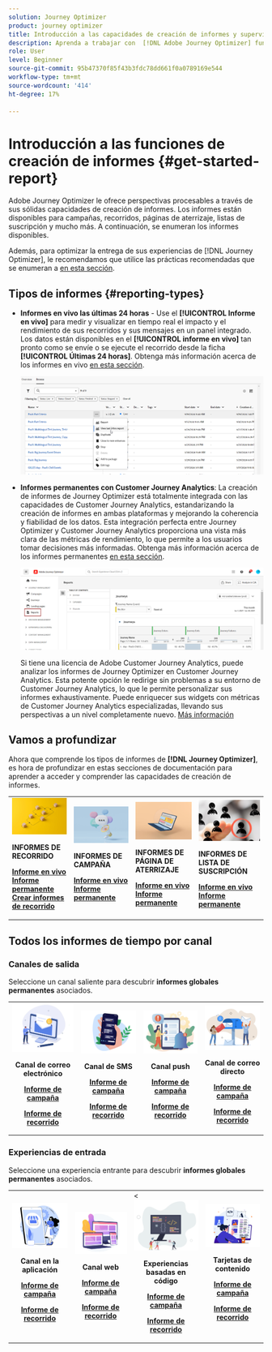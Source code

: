 ```yaml
---
solution: Journey Optimizer
product: journey optimizer
title: Introducción a las capacidades de creación de informes y supervisión en  [!DNL Adobe Journey Optimizer]
description: Aprenda a trabajar con  [!DNL Adobe Journey Optimizer] funciones de informes y supervisión.
role: User
level: Beginner
source-git-commit: 95b47370f85f43b3fdc78dd661f0a0789169e544
workflow-type: tm+mt
source-wordcount: '414'
ht-degree: 17%

---
```


# Introducción a las funciones de creación de informes {#get-started-report}

Adobe Journey Optimizer le ofrece perspectivas procesables a través de sus sólidas capacidades de creación de informes. Los informes están disponibles para campañas, recorridos, páginas de aterrizaje, listas de suscripción y mucho más. A continuación, se enumeran los informes disponibles.

Además, para optimizar la entrega de sus experiencias de [!DNL Journey Optimizer], le recomendamos que utilice las prácticas recomendadas que se enumeran a [en esta sección](deliverability.md).


## Tipos de informes {#reporting-types}

* **Informes en vivo las últimas 24 horas** - Use el **[!UICONTROL Informe en vivo]** para medir y visualizar en tiempo real el impacto y el rendimiento de sus recorridos y sus mensajes en un panel integrado. Los datos están disponibles en el **[!UICONTROL informe en vivo]** tan pronto como se envíe o se ejecute el recorrido desde la ficha **[!UICONTROL Últimas 24 horas]**. Obtenga más información acerca de los informes en vivo [en esta sección](live-report.md).

  ![](assets/report_journey.png)


* **Informes permanentes con Customer Journey Analytics**: La creación de informes de Journey Optimizer está totalmente integrada con las capacidades de Customer Journey Analytics, estandarizando la creación de informes en ambas plataformas y mejorando la coherencia y fiabilidad de los datos. Esta integración perfecta entre Journey Optimizer y Customer Journey Analytics proporciona una vista más clara de las métricas de rendimiento, lo que permite a los usuarios tomar decisiones más informadas. Obtenga más información acerca de los informes permanentes [en esta sección](report-gs-cja.md).

  ![](assets/gs-cja-report-1.png)

  Si tiene una licencia de Adobe Customer Journey Analytics, puede analizar los informes de Journey Optimizer en Customer Journey Analytics. Esta potente opción le redirige sin problemas a su entorno de Customer Journey Analytics, lo que le permite personalizar sus informes exhaustivamente. Puede enriquecer sus widgets con métricas de Customer Journey Analytics especializadas, llevando sus perspectivas a un nivel completamente nuevo. [Más información](report-cja-manage.md)


## Vamos a profundizar

Ahora que comprende los tipos de informes de **[!DNL Journey Optimizer]**, es hora de profundizar en estas secciones de documentación para aprender a acceder y comprender las capacidades de creación de informes.


<table style="table-layout:fixed"><tr style="border: 0;">
<td>
<img alt="Informes de recorrido" src="../assets/do-not-localize/start-journey.jpeg">
<div>
<p><strong>INFORMES DE RECORRIDO</strong></p>
</div>
<div>
<a href="journey-live-report.md"><strong>Informe en vivo</strong></a>
</div>
<div>
<a href="journey-global-report-cja.md"><strong>Informe permanente</strong></a>
</div>
<div>
<a href="sharing-overview.md"><strong>Crear informes de recorrido</strong></a>
</div>
<p>
<p>
</td>
<td>
<img alt="Informes de campaña" src="../assets/do-not-localize/start-campaign.jpeg">
<div>
<p><strong>INFORMES DE CAMPAÑA</strong></p>
</div>
<div>
<a href="campaign-live-report.md"><strong>Informe en vivo</strong></a>
</div>
<div>
<a href="campaign-global-report-cja.md"><strong>Informe permanente</strong></a>
</div>
<p>
<p>
</td>
<td>
<img alt="Informes de página de aterrizaje" src="../assets/do-not-localize/start-interface.jpeg">
<div>
<p><strong>INFORMES DE PÁGINA DE ATERRIZAJE</strong></p>
</div>
<div>
<a href="lp-report-live.md"><strong>Informe en vivo</strong></a>
</div>
<div>
<a href="lp-report-global-cja.md"><strong>Informe permanente</strong></a>
</div>
<p>
<p>
</td>
<td>
<img alt="Informes de lista de suscripción" src="../assets/do-not-localize/role.jpg">
<div>
<p><strong>INFORMES DE LISTA DE SUSCRIPCIÓN</strong></p>
</div>
<div>
<a href="subscription-report-live.md"><strong>Informe en vivo</strong></a>
</div>
<div>
<a href="subscription-report-global-cja.md"><strong>Informe permanente</strong></a>
</div>
<p>
<p>
</td>
</tr></table>

## Todos los informes de tiempo por canal

### Canales de salida

Seleccione un canal saliente para descubrir **informes globales permanentes** asociados.

<table style="table-layout:fixed"><tr style="border: 0;">
<td><img alt="Correo electrónico" src="../channels/assets/do-not-localize/email.png">
<div align="center"><p><strong>Canal de correo electrónico</strong></p><p><a href="campaign-global-report-cja-email.md"><strong>Informe de campaña</strong></a></p><p><a href="journey-global-report-cja-email.md"><strong>Informe de recorrido</strong></a></p></div></td>
<td><a href="campaign-global-report-cja-sms.md"><img alt="SMS" src="../channels/assets/do-not-localize/sms.png"></a>
<div align="center"><p><strong>Canal de SMS</strong></p><p><a href="campaign-global-report-cja-sms.md"><strong>Informe de campaña</strong></a></p><p><a href="journey-global-report-cja-sms.md"><strong>Informe de recorrido</strong></a></p></div></td>
<td><a href="campaign-global-report-cja-push.md"><img alt="push" src="../channels/assets/do-not-localize/push.png"></a>
<div align="center"><p><strong>Canal push</strong></p><p><a href="campaign-global-report-cja-push.md"><strong>Informe de campaña</strong></a></p><p><a href="journey-global-report-cja-push.md"><strong>Informe de recorrido</strong></a></p></div></td>
<td><a href="campaign-global-report-cja-direct.md"><img alt="Correo directo" src="../channels/assets/do-not-localize/direct-mail.jpg"></a>
<div align="center"><p><strong>Canal de correo directo</strong></p><p><a href="campaign-global-report-cja-direct.md"><strong>Informe de campaña</strong></a></p><p><a href="journey-global-report-cja-direct.md"><strong>Informe de recorrido</strong></a></p></div></td>
</tr></table>

### Experiencias de entrada

Seleccione una experiencia entrante para descubrir **informes globales permanentes** asociados.

<table style="table-layout:fixed"><tr style="border: 0;">
<td><img alt="En la aplicación" src="../channels/assets/do-not-localize/inapp.jpg">
<div align="center"><p><strong>Canal en la aplicación</strong></p><p><a href="campaign-global-report-cja-inapp.md"><strong>Informe de campaña</strong></a></p><p><a href="journey-global-report-cja-inapp.md"><strong>Informe de recorrido</strong></a></p></div></td>
<td><p><img alt="Web" src="../channels/assets/do-not-localize/web.jpg"></p>
<div align="center"><p><strong>Canal web</strong></p><p><a href="campaign-global-report-cja-web.md"><strong>Informe de campaña</strong></a></p><p><a href="journey-global-report-cja-web.md"><strong>Informe de recorrido</strong></a></p></div></td>
<td>&lt;<img alt="Experiencia basada en código" src="../channels/assets/do-not-localize/code.png">
<div align="center"><p><strong>Experiencias basadas en código</strong></p><p><a href="campaign-global-report-cja-code.md"><strong>Informe de campaña</strong></a></p><p><a href="campaign-global-report-cja-code.md"><strong>Informe de recorrido</strong></a></p></div></td>
<td><img alt="Tarjetas de contenido" src="../channels/assets/do-not-localize/cards.png">
<div align="center"><p><strong>Tarjetas de contenido</strong></p><p><a href="campaign-global-report-cja-content.md"><strong>Informe de campaña</strong></a></p><p><a href="journey-global-report-cja-content.md"><strong>Informe de recorrido</strong></a></p></div></td>
</tr></table>
